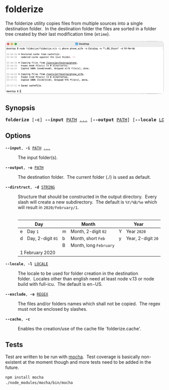 # folderize

The folderize utility copies files from multiple sources into a single destination folder.&nbsp;&nbsp;In the destination folder the files are sorted in a folder tree created by their last modification time (`mtime`).

![Termial Preview](./preview/terminal.png)

## Synopsis

<pre><b>folderize</b> [<b>-c</b>] <b>--input</b> <ins>PATH</ins> <ins>...</ins> [<b>--output</b> <ins>PATH</ins>] [<b>--locale</b> <ins>LOCALE</ins>] [<b>--exclude</b> <ins>REGEX</ins>]</pre>

## Options

<div><code><b>--input</b>, <b>-i</b> <ins>PATH</ins> <ins>...</ins></code></div>
<dl><dd>The input folder(s).</dd></dl>

<div><code><b>--output</b>, <b>-o</b> <ins>PATH</ins></code></div>
<dl><dd>The destination folder.&nbsp;&nbsp;The current folder (./) is used as default.</dd></dl>

<div><code><b>--dirstruct</b>, <b>-d</b> <ins>STRING</ins></code></div>
<dl><dd>Structure that should be constructed in the output directory.&nbsp;&nbsp;Every slash will create a new subdirectory.&nbsp;&nbsp;The default is <code>%Y/%B/%e</code> which will result in <code>2020/February/1</code>.<br/><br/>
<table>
  <thead>
    <tr><th colspan="2">Day</th><th colspan="2">Month</th><th colspan="2">Year</th></tr>
  </thead>
  <tbody>
    <tr><td>e</td><td>Day <code>1</code></td><td>m</td><td>Month, 2-digit <code>02</code></td><td>Y</td><td>Year <code>2020</code></td></tr>
    <tr><td>d</td><td>Day, 2-digit <code>01</code></td><td>b</td><td>Month, short <code>Feb</code></td><td>y</td><td>Year, 2-digit <code>20</code></td></tr>
    <tr><td></td><td></td><td>B</td><td>Month, long <code>February</code></td><td></td><td></td></tr>
    <tr><td colspan="6">1 February 2020</td></tr>
  </tbody>
</table>
</dd></dl>

<div><code><b>--locale</b>, <b>-l</b> <ins>LOCALE</ins></code></div>
<dl><dd>The locale to be used for folder creation in the destination folder.&nbsp;&nbsp;Locales other than english need at least node v.13 or node build with full-icu.&nbsp;&nbsp;The default is en−US.</pre></dd></dl>

<div><code><b>--exclude</b>, <b>-e</b> <ins>REGEX</ins></code></div>
<dl><dd>The files and/or folders names which shall not be copied.&nbsp;&nbsp;The regex must not be enclosed by slashes.</pre></dd></dl>

<div><code><b>--cache</b>, <b>-c</b></code></div>
<dl><dd>Enables the creation/use of the cache file `folderize.cache'.</dd></dl>

## Tests

Test are written to be run with [mocha](https://mochajs.org).&nbsp;&nbsp;Test coverage is basically non-existent at the moment though and more tests need to be added in the future.

```sh
npm install mocha
./node_modules/mocha/bin/mocha
```